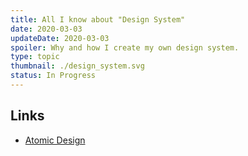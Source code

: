 ```yaml
---
title: All I know about "Design System"
date: 2020-03-03
updateDate: 2020-03-03
spoiler: Why and how I create my own design system.
type: topic
thumbnail: ./design_system.svg
status: In Progress
---
```



## Links
- [Atomic Design](https://atomicdesign.bradfrost.com/table-of-contents/)

